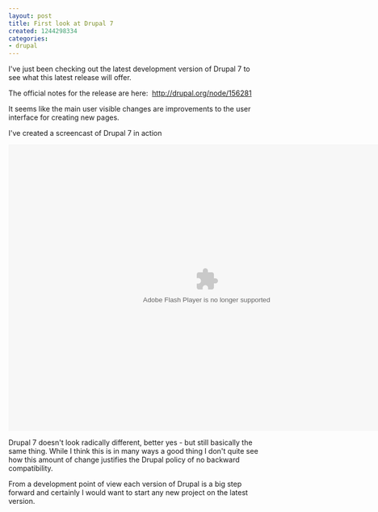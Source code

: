 ```yaml
---
layout: post
title: First look at Drupal 7
created: 1244298334
categories:
- drupal
---
```

<p>
I've just been checking out the latest development version of Drupal 7 to see what this latest release will offer.
</p>
<p>
The official notes for the release are here:&nbsp; <a href="http://drupal.org/node/156281">http://drupal.org/node/156281</a> 
</p>
<p>
It seems like the main user visible changes are improvements to the user interface for creating new pages.
</p>
<p>
I've created a screencast of Drupal 7 in action&nbsp;</p>
 <object classid="clsid:D27CDB6E-AE6D-11cf-96B8-444553540000" codebase="http://active.macromedia.com/flash5/cabs/swflash.cab#version=5,0,0,0" height="567" width="785">
<param name="movie" value="/drupal-7-edit-page.swf">
<param name="play" value="true">
<param name="loop" value="false">
<param name="quality" value="low">
<embed src="http://www.practicalweb.co.uk/drupal-7-edit-page.swf" mce_src="drupal-7-edit-page.swf" quality="low" loop="false" type="application/x-shockwave-flash" pluginspage="http://www.macromedia.com/shockwave/download/index.cgi?P1_Prod_Version=ShockwaveFlash" height="567" width="785">

</object>


<p>
Drupal 7 doesn't look radically different, better yes - but still basically the same thing. While I think this is in many ways a good thing I don't quite see how this amount of change justifies the Drupal policy of no backward compatibility.
</p>
<p>
From a development point of view each version of Drupal is a big step forward and certainly I would want to start any new project on the latest version. 
</p>
